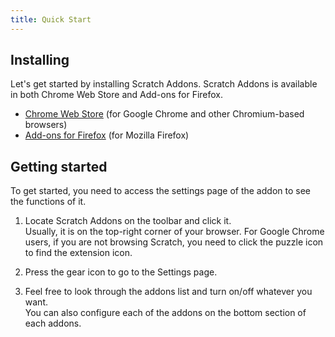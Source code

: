 ```yaml
---
title: Quick Start
---
```


## Installing

Let's get started by installing Scratch Addons. Scratch Addons is available in both Chrome Web Store and Add-ons for Firefox.

- [Chrome Web Store](https://chrome.google.com/webstore/detail/fbeffbjdlemaoicjdapfpikkikjoneco) (for Google Chrome and other Chromium-based browsers)  
- [Add-ons for Firefox](https://addons.mozilla.org/firefox/addon/scratch-messaging-extension/) (for Mozilla Firefox)  

## Getting started

To get started, you need to access the settings page of the addon to see the functions of it.

<!-- TODO: Add pictures -->

1. Locate Scratch Addons on the toolbar and click it.  
   Usually, it is on the top-right corner of your browser. For Google Chrome users, if you are not browsing Scratch, you need to click the puzzle icon to find the extension icon.

2. Press the gear icon to go to the Settings page.

3. Feel free to look through the addons list and turn on/off whatever you want.  
   You can also configure each of the addons on the bottom section of each addons.